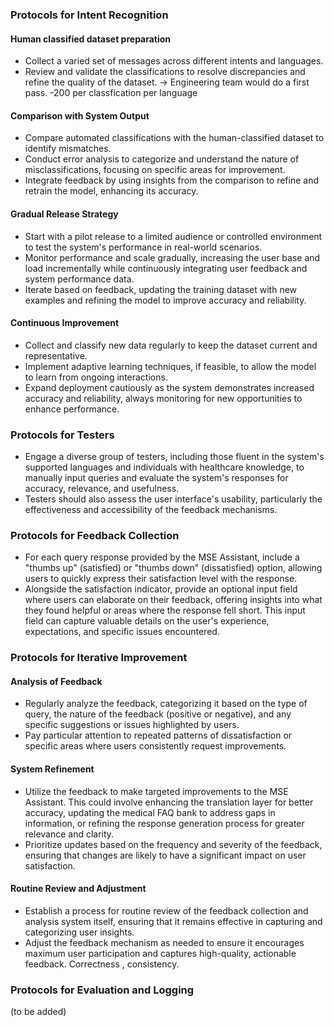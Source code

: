 
### Protocols for Intent Recognition

#### Human classified dataset preparation
- Collect a varied set of messages across different intents and languages.
- Review and validate the classifications to resolve discrepancies and refine the quality of the dataset. -> Engineering team would do a first pass. -200 per classfication per language

#### Comparison with System Output
- Compare automated classifications with the human-classified dataset to identify mismatches.
- Conduct error analysis to categorize and understand the nature of misclassifications, focusing on specific areas for improvement.
- Integrate feedback by using insights from the comparison to refine and retrain the model, enhancing its accuracy.

#### Gradual Release Strategy
- Start with a pilot release to a limited audience or controlled environment to test the system's performance in real-world scenarios.
- Monitor performance and scale gradually, increasing the user base and load incrementally while continuously integrating user feedback and system performance data.
- Iterate based on feedback, updating the training dataset with new examples and refining the model to improve accuracy and reliability.

#### Continuous Improvement
- Collect and classify new data regularly to keep the dataset current and representative.
- Implement adaptive learning techniques, if feasible, to allow the model to learn from ongoing interactions.
- Expand deployment cautiously as the system demonstrates increased accuracy and reliability, always monitoring for new opportunities to enhance performance.


### Protocols for Testers
- Engage a diverse group of testers, including those fluent in the system's supported languages and individuals with healthcare knowledge, to manually input queries and evaluate the system's responses for accuracy, relevance, and usefulness.
- Testers should also assess the user interface's usability, particularly the effectiveness and accessibility of the feedback mechanisms.
### Protocols for Feedback Collection
- For each query response provided by the MSE Assistant, include a "thumbs up" (satisfied) or "thumbs down" (dissatisfied) option, allowing users to quickly express their satisfaction level with the response.
- Alongside the satisfaction indicator, provide an optional input field where users can elaborate on their feedback, offering insights into what they found helpful or areas where the response fell short. This input field can capture valuable details on the user's experience, expectations, and specific issues encountered.

### Protocols for Iterative Improvement

#### Analysis of Feedback
- Regularly analyze the feedback, categorizing it based on the type of query, the nature of the feedback (positive or negative), and any specific suggestions or issues highlighted by users.
- Pay particular attention to repeated patterns of dissatisfaction or specific areas where users consistently request improvements.

#### System Refinement
- Utilize the feedback to make targeted improvements to the MSE Assistant. This could involve enhancing the translation layer for better accuracy, updating the medical FAQ bank to address gaps in information, or refining the response generation process for greater relevance and clarity.
- Prioritize updates based on the frequency and severity of the feedback, ensuring that changes are likely to have a significant impact on user satisfaction.

#### Routine Review and Adjustment
- Establish a process for routine review of the feedback collection and analysis system itself, ensuring that it remains effective in capturing and categorizing user insights.
- Adjust the feedback mechanism as needed to ensure it encourages maximum user participation and captures high-quality, actionable feedback. Correctness , consistency.
### Protocols for Evaluation and Logging

(to be added)
